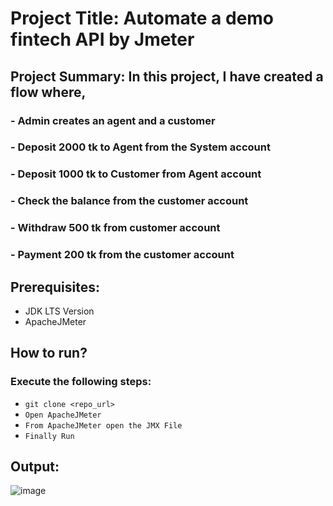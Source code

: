# Project Title: Automate a demo fintech API by Jmeter

## Project Summary: In this project, I have created a flow where, 
### - Admin creates an agent and a customer
### - Deposit 2000 tk to Agent from the System account
### - Deposit 1000 tk to Customer from Agent account
### - Check the balance from the customer account
### - Withdraw 500 tk from customer account
### - Payment 200 tk from the customer account

## Prerequisites:
- JDK LTS Version
- ApacheJMeter

## How to run?
### Execute the following steps:
- ``` git clone <repo_url> ```
- ``` Open ApacheJMeter ```
- ``` From ApacheJMeter open the JMX File ```
- ``` Finally Run ``` 

## Output:
![image](https://github.com/NaibDihan/demo-transaction-api-jmeter/assets/80912556/1804007e-2de8-447a-9b28-c7d0a77612fb)






